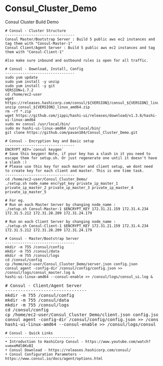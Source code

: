 # Consul_Cluster_Demo
Consul Cluster Build Demo

<pre><code># Consul - Cluster Structure
--------------------------------
Consul Master/Bootstrap Server : Build 5 public aws ec2 instances and tag them with "Consul-Master-1"
Consul Client/Agent Server : Build 5 public aws ec2 instances and tag them with "Consul-Client-1"

Also make sure inbound and outbound rules is open for all traffic.
</code></pre>

<pre><code># Consul - Download, Install, Config 
--------------------------------
sudo yum update
sudo yum install -y unzip
sudo yum install -y git
VERSION=1.7.2
cd /home/ec2-user
wget https://releases.hashicorp.com/consul/${VERSION}/consul_${VERSION}_linux_amd64.zip
unzip consul_${VERSION}_linux_amd64.zip
rm -rf *.zip
wget https://github.com/jippi/hashi-ui/releases/download/v1.3.8/hashi-ui-linux-amd64
sudo mv consul /usr/local/bin/
sudo mv hashi-ui-linux-amd64 /usr/local/bin/
git clone https://github.com/pavan104/Consul_Cluster_Demo.git
</code></pre>

<pre><code># Consul - Encryption key and Basic setup
--------------------------------
ENCRYPT_KEY=`consul keygen`
# Save this keygen! Note, if your key has a slash in it you need to escape them for setup.sh. Or just regenerate one until it doesn't have a slash :)
# Please use this key for each master and client setup, we dont need to create key for each client and master. This is one time task.
--------------------------------
cd /home/ec2-user/Consul_Cluster_Demo/
./setup.sh node_name encrypt_key private_ip_master_1 private_ip_master_2 private_ip_master_3 private_ip_master_4 private_ip_master_5

# For eg.
# Run on each Master Server by changing node_name :
./setup.sh Consul-Master-1 $ENCRYPT_KEY 172.31.21.159 172.31.4.234 172.31.5.212 172.31.28.209 172.31.24.179

# Run on each Client Server by changing node_name :
./setup.sh Consul-Client-1 $ENCRYPT_KEY 172.31.21.159 172.31.4.234 172.31.5.212 172.31.28.209 172.31.24.179
</code></pre>

<pre><code># Consul - Master/Bootstrap Server
--------------------------------
mkdir -m 755 /consul/config
mkdir -m 755 /consul/data
mkdir -m 755 /consul/logs
cd /consul/config
cp /home/ec2-user/Consul_Cluster_Demo/server.json config.json
consul agent -config-dir /consul/config/config.json >> /consul/logs/consul_master.log &
hashi-ui-linux-amd64 --consul-enable >> /consul/logs/consul_ui.log &
</code></pre>

<pre></code># Consul - Client/Agent Server
--------------------------------
mkdir -m 755 /consul/config
mkdir -m 755 /consul/data
mkdir -m 755 /consul/logs
cd /consul/config
cp /home/ec2-user/Consul_Cluster_Demo/client.json config.json
consul agent -config-dir /consul/config/config.json >> /consul/logs/consul_client.log &
hashi-ui-linux-amd64 --consul-enable >> /consul/logs/consul_ui.log &
</code></pre>

<pre><code># Consul - Quick Links
--------------------------------
• Introduction to HashiCorp Consul - https://www.youtube.com/watch?v=mxeMdl0KvBI
• Consul Download - https://releases.hashicorp.com/consul/
• Consul Configuration Parameters - https://www.consul.io/docs/agent/options.html
</code></pre>
